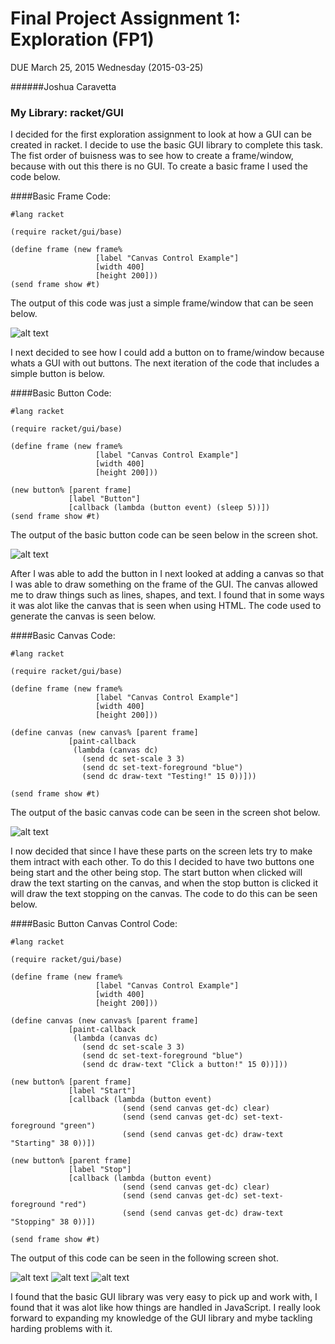 # Final Project Assignment 1: Exploration (FP1) 
DUE March 25, 2015 Wednesday (2015-03-25)

######Joshua Caravetta

### My Library: racket/GUI

I decided for the first exploration assignment to look at how a GUI can be created in racket. I decide to use the basic GUI library to complete this task. The fist order of buisness was to see how to create a frame/window, because with out this there is no GUI. To create a basic frame I used the code below.

####Basic Frame Code:

```
#lang racket

(require racket/gui/base)

(define frame (new frame%
                   [label "Canvas Control Example"]
                   [width 400]
                   [height 200]))
(send frame show #t)
```

The output of this code was just a simple frame/window that can be seen below.

![alt text](https://github.com/Caravetta/FP1/blob/master/Framescreen.png "Window Screenshot")

I next decided to see how I could add a button on to frame/window because whats a GUI with out buttons. The next iteration of the code that includes a simple button is below.

####Basic Button Code:

```
#lang racket

(require racket/gui/base)

(define frame (new frame%
                   [label "Canvas Control Example"]
                   [width 400]
                   [height 200]))

(new button% [parent frame]
             [label "Button"]
             [callback (lambda (button event) (sleep 5))])
(send frame show #t)
```

The output of the basic button code can be seen below in the screen shot.

![alt text](https://github.com/Caravetta/FP1/blob/master/buttonscreen.png "Window Screenshot")

After I was able to add the button in I next looked at adding a canvas so that I was able to draw something on the frame of the GUI. The canvas allowed me to draw things such as lines, shapes, and text. I found that in some ways it was alot like the canvas that is seen when using HTML. The code used to generate the canvas is seen below.

####Basic Canvas Code:

```
#lang racket

(require racket/gui/base)

(define frame (new frame%
                   [label "Canvas Control Example"]
                   [width 400]
                   [height 200]))

(define canvas (new canvas% [parent frame]
             [paint-callback
              (lambda (canvas dc)
                (send dc set-scale 3 3)
                (send dc set-text-foreground "blue")
                (send dc draw-text "Testing!" 15 0))]))

(send frame show #t)
```

The output of the basic canvas code can be seen in the screen shot below.

![alt text](https://github.com/Caravetta/FP1/blob/master/Canvasscreen.png "Window Screenshot")

I now decided that since I have these parts on the screen lets try to make them intract with each other. To do this I decided to have two buttons one being start and the other being stop. The start button when clicked will draw the text starting on the canvas, and when the stop button is clicked it will draw the text stopping on the canvas. The code to do this can be seen below.

####Basic Button Canvas Control Code:

```
#lang racket

(require racket/gui/base)

(define frame (new frame%
                   [label "Canvas Control Example"]
                   [width 400]
                   [height 200]))

(define canvas (new canvas% [parent frame]
             [paint-callback
              (lambda (canvas dc)
                (send dc set-scale 3 3)
                (send dc set-text-foreground "blue")
                (send dc draw-text "Click a button!" 15 0))]))

(new button% [parent frame]
             [label "Start"]
             [callback (lambda (button event) 
                         (send (send canvas get-dc) clear)
                         (send (send canvas get-dc) set-text-foreground "green")
                         (send (send canvas get-dc) draw-text "Starting" 38 0))])

(new button% [parent frame]
             [label "Stop"]
             [callback (lambda (button event) 
                         (send (send canvas get-dc) clear)
                         (send (send canvas get-dc) set-text-foreground "red")
                         (send (send canvas get-dc) draw-text "Stopping" 38 0))])

(send frame show #t)
```

The output of this code can be seen in the following screen shot.

![alt text](https://github.com/Caravetta/FP1/blob/master/Buttoncanvas1.png "Window Screenshot")
![alt text](https://github.com/Caravetta/FP1/blob/master/Buttoncanvas2.png "Window Screenshot")
![alt text](https://github.com/Caravetta/FP1/blob/master/Buttoncanvas3.png "Window Screenshot")

I found that the basic GUI library was very easy to pick up and work with, I found that it was alot like how things are handled in JavaScript. I really look forward to expanding my knowledge of the GUI library and mybe tackling harding problems with it.
